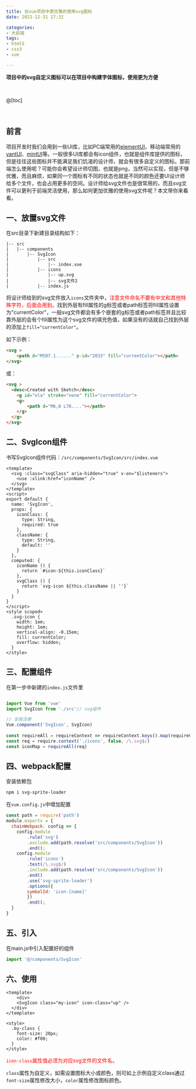 ```yaml
---
title: 在vue项目中更优雅的使用svg图标
date: 2021-12-31 17:32

categories:
- 大前端
tags:
- html5
- css3
- vue

---
```


**项目中的svg自定义图标可以在项目中构建字体图标，使用更为方便**

<br>

@[toc]

<br>

## 前言

项目开发时我们会用到一些UI库，比如PC端常用的[elementUI](https://element.eleme.io/)，移动端常用的[vantUI](https://vant-contrib.gitee.io/vant)、[mintUI](http://mint-ui.github.io)等。一般很多UI库都会有icon组件，也就是组件库提供的图标，但是往往这些图标并不能满足我们饥渴的设计师，就会有很多自定义的图标。那前端怎么使用呢？可能你会希望设计师切图，也就是png，当然可以实现，但是不够优雅，而且麻烦，如果同一个图标有不同的状态也就是不同的颜色还要UI设计师给多个文件，也会占用更多的空间。设计师给svg文件也是很常用的，而且svg文件可以更利于前端灵活使用，那么如何更加优雅的使用svg文件呢？本文带你来看看。



## 一、放置svg文件

在src目录下新建目录结构如下：

```
|-- src
|   |-- components
|       |-- SvgIcon
|           |-- src
|               |-- index.vue
|           |-- icons
|               |-- up.svg
|               |-- svg文件2
|           |-- index.js
```

将设计师给到的svg文件放入`icons`文件夹中，<font color="red">注意文件命名不要有中文和其他特殊字符，后面会用到。</font>找到外层有fill属性的g标签或者path标签将fill属性设置为"currentColor"，一般svg文件都会有多个嵌套的g标签或者path标签并且比较靠外层的会有个fill属性为这个svg文件的填充色值，如果没有的话就自己找到外层的添加上`fill="currentColor"`。

如下示例：

```html
<svg >
	<path d="M507.1......" p-id="2033" fill="currentColor"></path>
</svg>
```

或：

```html
<svg >
  <desc>Created with Sketch</desc>
	<g id="ola" stroke="none" fill="currentColor">
  	<g>
    	<path d="M6,0 L78...."></path>
    </g>
  </g>
</svg>
```



## 二、SvgIcon组件

书写SvgIcon组件代码：`/src/components/SvgIcon/src/index.vue`

```vue
<template>
  <svg :class="svgClass" aria-hidden="true" v-on="$listeners">
    <use :xlink:href="iconName" />
  </svg>
</template>
<script>
export default {
  name: 'SvgIcon',
  props: {
    iconClass: {
      type: String,
      required: true
    },
    className: {
      type: String,
      default: ''
    }
  },
  computed: {
    iconName () {
      return `#icon-${this.iconClass}`
    },
    svgClass () {
      return `svg-icon ${this.className || ''}`
    }
  }
}
</script>
<style scoped>
  .svg-icon {
    width: 1em;
    height: 1em;
    vertical-align: -0.15em;
    fill: currentColor;
    overflow: hidden;
  }
</style>
```



## 三、配置组件

在第一步中新建的`index.js`文件里

```js

import Vue from 'vue'
import SvgIcon from './src'// svg组件

// 全局注册
Vue.component('SvgIcon', SvgIcon)
 
const requireAll = requireContext => requireContext.keys().map(requireContext)
const req = require.context('./icons', false, /\.svg$/)
const iconMap = requireAll(req)
```



## 四、webpack配置

安装依赖包

```bash
npm i svg-sprite-loader
```

在`vue.config.js`中增加配置

```js
const path = require('path')
module.exports = {
  chainWebpack: config => {
    config.module
    	.rule('svg')
    	.exclude.add(path.resolve('src/components/SvgIcon'))
    	.end();
   	config.module
    	.rule('icons')
    	.test(/\.svg$/)
    	.include.add(path.resolve('src/components/SvgIcon'))
    	.end()
    	.use('svg-sprite-loader')
    	.options({
      	symbolId: 'icon-[name]'
    	})
    	.end();
  }
}
```



## 五、引入

在main.js中引入配置好的组件

```js
import '@/components/SvgIcon'
```



## 六、使用

```vue
<template>
	<div>
    <SvgIcon class="my-icon" icon-class="up" />
  </div>
</template>

<style>
  .my-class {
    font-size: 20px;
    color: #f00;
  }
</style>
```

<font color="red">`icon-class`属性值必须为对应svg文件的文件名。</font>

`class`属性为自定义，如需设置图标大小或颜色，则可如上示例自定义class通过`font-size`属性修改大小，`color`属性修改图标颜色。






